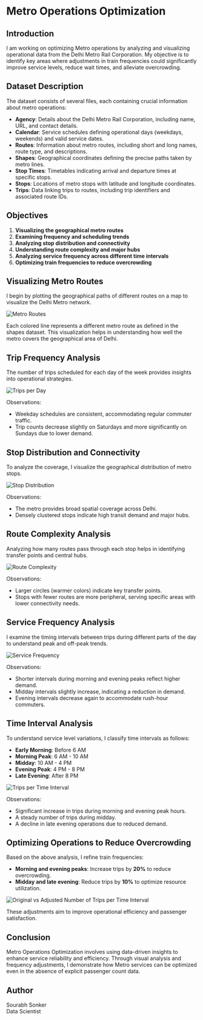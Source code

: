 # Metro Operations Optimization

## Introduction
I am working on optimizing Metro operations by analyzing and visualizing operational data from the Delhi Metro Rail Corporation. My objective is to identify key areas where adjustments in train frequencies could significantly improve service levels, reduce wait times, and alleviate overcrowding.

## Dataset Description
The dataset consists of several files, each containing crucial information about metro operations:
- **Agency**: Details about the Delhi Metro Rail Corporation, including name, URL, and contact details.
- **Calendar**: Service schedules defining operational days (weekdays, weekends) and valid service dates.
- **Routes**: Information about metro routes, including short and long names, route type, and descriptions.
- **Shapes**: Geographical coordinates defining the precise paths taken by metro lines.
- **Stop Times**: Timetables indicating arrival and departure times at specific stops.
- **Stops**: Locations of metro stops with latitude and longitude coordinates.
- **Trips**: Data linking trips to routes, including trip identifiers and associated route IDs.

## Objectives
1. **Visualizing the geographical metro routes**
2. **Examining frequency and scheduling trends**
3. **Analyzing stop distribution and connectivity**
4. **Understanding route complexity and major hubs**
5. **Analyzing service frequency across different time intervals**
6. **Optimizing train frequencies to reduce overcrowding**

## Visualizing Metro Routes
I begin by plotting the geographical paths of different routes on a map to visualize the Delhi Metro network.

![Metro Routes](https://github.com/Sourabh1710/Delhi-Metro-Operations-Optimization/blob/main/images/Geographical%20Paths%20of%20Delhi%20Metro%20Routes.png)

Each colored line represents a different metro route as defined in the shapes dataset. This visualization helps in understanding how well the metro covers the geographical area of Delhi.

## Trip Frequency Analysis
The number of trips scheduled for each day of the week provides insights into operational strategies.

![Trips per Day](https://github.com/Sourabh1710/Delhi-Metro-Operations-Optimization/blob/main/images/Number%20of%20Trips%20per%20Day%20of%20the%20Week.png)

Observations:
- Weekday schedules are consistent, accommodating regular commuter traffic.
- Trip counts decrease slightly on Saturdays and more significantly on Sundays due to lower demand.

## Stop Distribution and Connectivity
To analyze the coverage, I visualize the geographical distribution of metro stops.

![Stop Distribution](https://github.com/Sourabh1710/Delhi-Metro-Operations-Optimization/blob/main/images/Geographical%20Distribution%20of%20Delhi%20Metro%20Stops.png)

Observations:
- The metro provides broad spatial coverage across Delhi.
- Densely clustered stops indicate high transit demand and major hubs.

## Route Complexity Analysis
Analyzing how many routes pass through each stop helps in identifying transfer points and central hubs.

![Route Complexity](https://github.com/Sourabh1710/Delhi-Metro-Operations-Optimization/blob/main/images/Number%20of%20Routes%20per%20Metro%20Stop%20in%20Delhi.png)

Observations:
- Larger circles (warmer colors) indicate key transfer points.
- Stops with fewer routes are more peripheral, serving specific areas with lower connectivity needs.

## Service Frequency Analysis
I examine the timing intervals between trips during different parts of the day to understand peak and off-peak trends.

![Service Frequency](https://github.com/Sourabh1710/Delhi-Metro-Operations-Optimization/blob/main/images/Average%20Interval%20Between%20Trips%20by%20Part%20of%20Day.png)

Observations:
- Shorter intervals during morning and evening peaks reflect higher demand.
- Midday intervals slightly increase, indicating a reduction in demand.
- Evening intervals decrease again to accommodate rush-hour commuters.

## Time Interval Analysis
To understand service level variations, I classify time intervals as follows:
- **Early Morning**: Before 6 AM
- **Morning Peak**: 6 AM - 10 AM
- **Midday**: 10 AM - 4 PM
- **Evening Peak**: 4 PM - 8 PM
- **Late Evening**: After 8 PM

![Trips per Time Interval](https://github.com/Sourabh1710/Delhi-Metro-Operations-Optimization/blob/main/images/Number%20of%20Trips%20per%20Time%20Interval.png)

Observations:
- Significant increase in trips during morning and evening peak hours.
- A steady number of trips during midday.
- A decline in late evening operations due to reduced demand.

## Optimizing Operations to Reduce Overcrowding
Based on the above analysis, I refine train frequencies:

- **Morning and evening peaks**: Increase trips by **20%** to reduce overcrowding.
- **Midday and late evening**: Reduce trips by **10%** to optimize resource utilization.

![Original vs Adjusted Number of Trips per Time Interval](https://github.com/Sourabh1710/Delhi-Metro-Operations-Optimization/blob/main/images/Original%20vs%20Adjusted%20Number%20of%20Trips%20per%20Time%20Interval.png)

These adjustments aim to improve operational efficiency and passenger satisfaction.

## Conclusion
Metro Operations Optimization involves using data-driven insights to enhance service reliability and efficiency. Through visual analysis and frequency adjustments, I demonstrate how Metro services can be optimized even in the absence of explicit passenger count data.



## Author 
Sourabh Sonker <br>
Data Scientist

